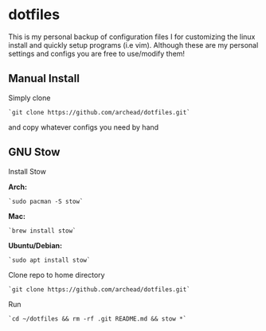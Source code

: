 # dotfiles
This is my personal backup of configuration files I for customizing the linux install and quickly setup programs (i.e vim).
Although these are my personal settings and configs you are free to use/modify them!

## Manual Install
Simply clone

	`git clone https://github.com/archead/dotfiles.git`

and copy whatever configs you need by hand

## GNU Stow

Install Stow
 
**Arch:**

	`sudo pacman -S stow`

**Mac:**

	`brew install stow`

**Ubuntu/Debian:**

	`sudo apt install stow`
	
 Clone repo to home directory
 
 	`git clone https://github.com/archead/dotfiles.git`
	 
 Run
 
 	`cd ~/dotfiles && rm -rf .git README.md && stow *`
